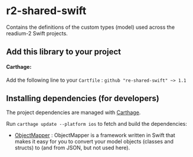 # r2-shared-swift
Contains the definitions of the custom types (model) used across the readium-2 Swift projects.

## Add this library to your project
#### Carthage:
Add the following line to your `Cartfile` : `github "re-shared-swift" ~> 1.1`

## Installing dependencies (for developers)

The project dependencies are managed with [Carthage](https://github.com/Carthage/Carthage). 

Run `carthage update --platform ios` to fetch and build the dependencies:

  - [ObjectMapper](https://github.com/Hearst-DD/ObjectMapper) : ObjectMapper is a framework written in Swift that makes it easy for you to convert your model objects (classes and structs) to (and from JSON, but not used here).
